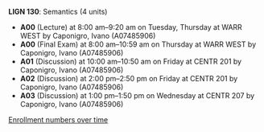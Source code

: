 **LIGN 130**: Semantics (4 units)

- **A00** (Lecture) at 8:00 am–9:20 am on Tuesday, Thursday at WARR WEST by Caponigro, Ivano (A07485906)
- **A00** (Final Exam) at 8:00 am–10:59 am on Thursday at WARR WEST by Caponigro, Ivano (A07485906)
- **A01** (Discussion) at 10:00 am–10:50 am on Friday at CENTR 201 by Caponigro, Ivano (A07485906)
- **A02** (Discussion) at 2:00 pm–2:50 pm on Friday at CENTR 201 by Caponigro, Ivano (A07485906)
- **A03** (Discussion) at 1:00 pm–1:50 pm on Wednesday at CENTR 207 by Caponigro, Ivano (A07485906)

[Enrollment numbers over time](./LIGN130.tsv)
